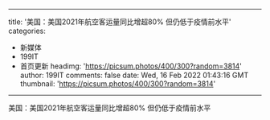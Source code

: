 
---
title: '美国：美国2021年航空客运量同比增超80% 但仍低于疫情前水平'
categories: 
 - 新媒体
 - 199IT
 - 首页更新
headimg: 'https://picsum.photos/400/300?random=3814'
author: 199IT
comments: false
date: Wed, 16 Feb 2022 01:43:16 GMT
thumbnail: 'https://picsum.photos/400/300?random=3814'
---

<div>   
美国：美国2021年航空客运量同比增超80% 但仍低于疫情前水平  
</div>
            